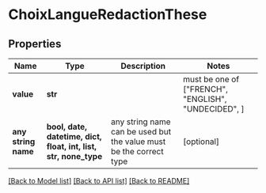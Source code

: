 # ChoixLangueRedactionThese


## Properties
Name | Type | Description | Notes
------------ | ------------- | ------------- | -------------
**value** | **str** |  |  must be one of ["FRENCH", "ENGLISH", "UNDECIDED", ]
**any string name** | **bool, date, datetime, dict, float, int, list, str, none_type** | any string name can be used but the value must be the correct type | [optional]

[[Back to Model list]](../README.md#documentation-for-models) [[Back to API list]](../README.md#documentation-for-api-endpoints) [[Back to README]](../README.md)


